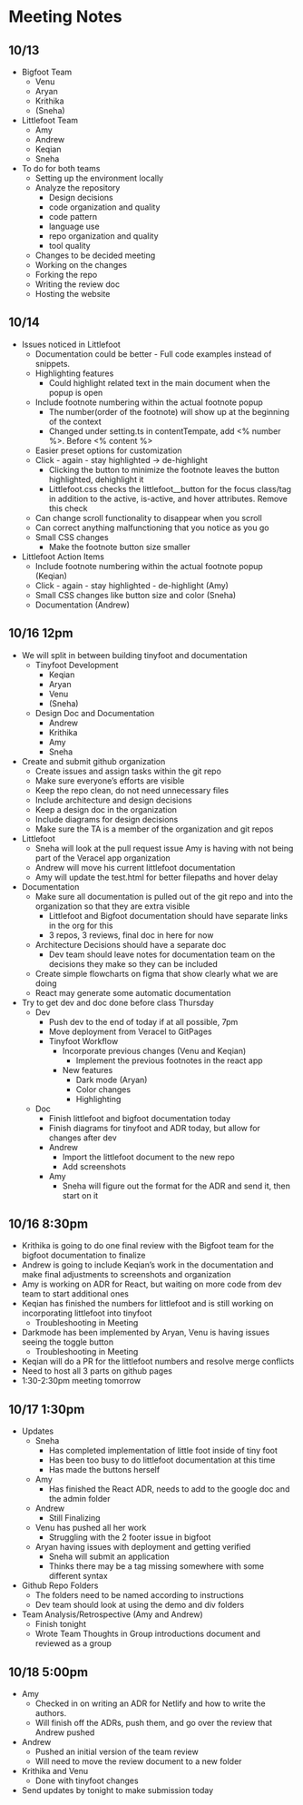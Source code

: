 # Meeting Notes
## 10/13
- Bigfoot Team
    - Venu
    - Aryan
    - Krithika
    - (Sneha)
- Littlefoot Team
    - Amy
    - Andrew
    - Keqian
    - Sneha
- To do for both teams
    - Setting up the environment locally
    - Analyze the repository
        - Design decisions
        - code organization and quality
        - code pattern
        - language use
        - repo organization and quality
        - tool quality
    - Changes to be decided meeting
    - Working on the changes
    - Forking the repo
    - Writing the review doc
    - Hosting the website

## 10/14
- Issues noticed in Littlefoot
    - Documentation could be better - Full code examples instead of snippets. 
    - Highlighting features
        - Could highlight related text in the main document when the popup is open
    - Include footnote numbering within the actual footnote popup
        - The number(order of the footnote) will show up at the beginning of the context
        - Changed under setting.ts in contentTempate, add <% number %>. Before <% content %>
    - Easier preset options for customization
    - Click - again - stay highlighted → de-highlight
        - Clicking the button to minimize the footnote leaves the button highlighted, dehighlight it
        - Littlefoot.css checks the littlefoot__button for the focus class/tag in addition to the active, is-active, and hover attributes. Remove this check 
    - Can change scroll functionality to disappear when you scroll
    - Can correct anything malfunctioning that you notice as you go
    - Small CSS changes
        - Make the footnote button size smaller
- Littlefoot Action Items
    - Include footnote numbering within the actual footnote popup (Keqian)
    - Click - again - stay highlighted - de-highlight (Amy)
    - Small CSS changes like button size and color (Sneha)
    - Documentation (Andrew)

## 10/16 12pm
- We will split in between building tinyfoot and documentation
    - Tinyfoot Development
        - Keqian
        - Aryan 
        - Venu
        - (Sneha)
    - Design Doc and Documentation
        - Andrew
        - Krithika
        - Amy
        - Sneha
- Create and submit github organization
    - Create issues and assign tasks within the git repo
    - Make sure everyone’s efforts are visible
    - Keep the repo clean, do not need unnecessary files
    - Include architecture and design decisions
    - Keep a design doc in the organization
    - Include diagrams for design decisions
    - Make sure the TA is a member of the organization and git repos
- Littlefoot
    - Sneha will look at the pull request issue Amy is having with not being part of the Veracel app organization
    - Andrew will move his current littlefoot documentation
    - Amy will update the test.html for better filepaths and hover delay
- Documentation
    - Make sure all documentation is pulled out of the git repo and into the organization so that they are extra visible
        - Littlefoot and Bigfoot documentation should have separate links in the org for this
        - 3 repos, 3 reviews, final doc in here for now
    - Architecture Decisions should have a separate doc 
        - Dev team should leave notes for documentation team on the decisions they make so they can be included
    - Create simple flowcharts on figma that show clearly what we are doing
    - React may generate some automatic documentation
- Try to get dev and doc done before class Thursday
    - Dev
        - Push dev to the end of today if at all possible, 7pm
        - Move deployment from Veracel to GitPages
        - Tinyfoot Workflow
            - Incorporate previous changes (Venu and Keqian)
                - Implement the previous footnotes in the react app
            - New features
                - Dark mode (Aryan)
                - Color changes
                - Highlighting
    - Doc
        - Finish littlefoot and bigfoot documentation today
        - Finish diagrams for tinyfoot and ADR today, but allow for changes after dev
        - Andrew
            - Import the littlefoot document to the new repo
            - Add screenshots	
        - Amy
            - Sneha will figure out the format for the ADR and send it, then start on it

## 10/16 8:30pm
- Krithika is going to do one final review with the Bigfoot team for the bigfoot documentation to finalize
- Andrew is going to include Keqian’s work in the documentation and make final adjustments to screenshots and organization
- Amy is working on ADR for React, but waiting on more code from dev team to start additional ones
- Keqian has finished the numbers for littlefoot and is still working on incorporating littlefoot into tinyfoot
    - Troubleshooting in Meeting
- Darkmode has been implemented by Aryan, Venu is having issues seeing the toggle button
    - Troubleshooting in Meeting
- Keqian will do a PR for the littlefoot numbers and resolve merge conflicts
- Need to host all 3 parts on github pages
- 1:30-2:30pm meeting tomorrow

## 10/17 1:30pm
- Updates
    - Sneha
        - Has completed implementation of little foot inside of tiny foot
        - Has been too busy to do littlefoot documentation at this time
        - Has made the buttons herself
    - Amy
        - Has finished the React ADR, needs to add to the google doc and the admin folder
    - Andrew
        - Still Finalizing
    - Venu has pushed all her work
        - Struggling with the 2 footer issue in bigfoot
    - Aryan having issues with deployment and getting verified
        - Sneha will submit an application
        - Thinks there may be a tag missing somewhere with some different syntax
- Github Repo Folders
    - The folders need to be named according to instructions
    - Dev team should look at using the demo and div folders
- Team Analysis/Retrospective (Amy and Andrew)
    - Finish tonight
    - Wrote Team Thoughts in Group introductions document and reviewed as a group

## 10/18 5:00pm
- Amy
    - Checked in on writing an ADR for Netlify and how to write the authors.
    - Will finish off the ADRs, push them, and go over the review that Andrew pushed
- Andrew
    - Pushed an initial version of the team review
    - Will need to move the review document to a new folder
- Krithika and Venu
    - Done with tinyfoot changes
- Send updates by tonight to make submission today
